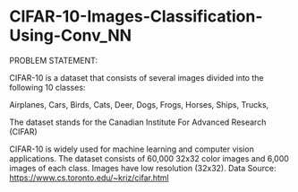 # CIFAR-10-Images-Classification-Using-Conv_NN


PROBLEM STATEMENT:

CIFAR-10 is a dataset that consists of several images divided into the following 10 classes:

Airplanes,
Cars,
Birds,
Cats,
Deer,
Dogs,
Frogs,
Horses,
Ships,
Trucks,

The dataset stands for the Canadian Institute For Advanced Research (CIFAR)

CIFAR-10 is widely used for machine learning and computer vision applications.
The dataset consists of 60,000 32x32 color images and 6,000 images of each class.
Images have low resolution (32x32).
Data Source: https://www.cs.toronto.edu/~kriz/cifar.html
